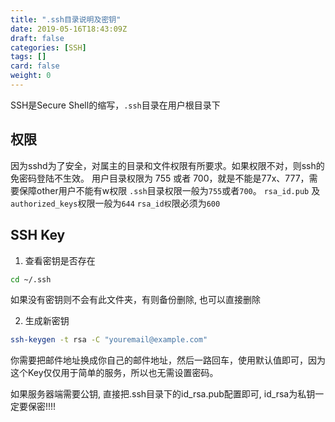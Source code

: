 ```yaml
---
title: ".ssh目录说明及密钥"
date: 2019-05-16T18:43:09Z
draft: false
categories: [SSH]
tags: []
card: false
weight: 0
---
```


SSH是Secure Shell的缩写，`.ssh`目录在用户根目录下

<!--more-->

## 权限

因为sshd为了安全，对属主的目录和文件权限有所要求。如果权限不对，则ssh的免密码登陆不生效。
用户目录权限为 755 或者 700，就是不能是77x、777，需要保障other用户不能有w权限
`.ssh`目录权限一般为`755`或者`700`。
`rsa_id.pub` 及`authorized_keys`权限一般为`644`
`rsa_id权`限必须为`600`

## SSH Key

1. 查看密钥是否存在

```bash
cd ~/.ssh
```

如果没有密钥则不会有此文件夹，有则备份删除,   也可以直接删除

2. 生成新密钥

```bash
ssh-keygen -t rsa -C "youremail@example.com"
```

你需要把邮件地址换成你自己的邮件地址，然后一路回车，使用默认值即可，因为这个Key仅仅用于简单的服务，所以也无需设置密码。

如果服务器端需要公钥,  直接把.ssh目录下的id_rsa.pub配置即可, id_rsa为私钥一定要保密!!!!

